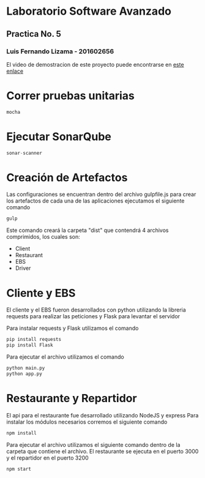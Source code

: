# Laboratorio Software Avanzado
## Practica No. 5

### Luis Fernando Lizama - 201602656

El video de demostracion de este proyecto puede encontrarse en  [este enlace](https://youtu.be/McZ7ILGPgQw "Video")

# Correr pruebas unitarias
```javascript
mocha
```
# Ejecutar SonarQube
```javascript
sonar-scanner
```
# Creación de Artefactos
Las configuraciones se encuentran dentro del archivo gulpfile.js para crear los artefactos de cada una de las aplicaciones ejecutamos el siguiente comando
```javascript
gulp
```
Este comando creará la carpeta "dist" que contendrá 4 archivos comprimidos, los cuales son:
- Client
- Restaurant
- EBS
- Driver

# Cliente y EBS
El cliente y el EBS fueron desarrollados con python utilizando la libreria requests para realizar las peticiones y Flask para levantar el servidor

Para instalar requests y Flask utilizamos el comando 
```python
pip install requests
pip install Flask
```
Para ejecutar el archivo utilizamos el comando
```python
python main.py
python app.py
```
# Restaurante y Repartidor
El api para el restaurante fue desarrollado utilizando NodeJS y express
Para instalar los módulos necesarios corremos el siguiente comando
```javascript
npm install
```
Para ejecutar el archivo utilizamos el siguiente comando dentro de la carpeta que contiene el archivo. El restaurante se ejecuta en el puerto 3000 y el repartidor en el puerto 3200
```javascript
npm start
```


